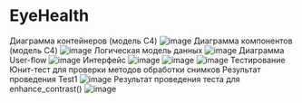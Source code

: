 # EyeHealth
Диаграмма контейнеров (модель C4)
![image](https://github.com/user-attachments/assets/e8c386ed-ecec-4778-baf7-22b8e7739bf5)
Диаграмма компонентов (модель C4)
![image](https://github.com/user-attachments/assets/406455df-d3f6-4f9e-b5bc-b1e8b1a10cef)
Логическая модель данных
![image](https://github.com/user-attachments/assets/dfd876fe-1f90-4984-806e-83e3a1c09070)
Диаграмма User-flow
![image](https://github.com/user-attachments/assets/623bb56e-19ee-4d4f-8e65-78c052363d44)
Интерфейс
![image](https://github.com/user-attachments/assets/3b1c28f6-80ba-4f67-b50f-532ed6de67e5)
![image](https://github.com/user-attachments/assets/2b38e80b-9693-4b6a-b9db-a31f6deb1f6f)
![image](https://github.com/user-attachments/assets/1aedcfa6-1480-41b1-b254-6521f1b6434b)
Тестирование 
Юнит-тест для проверки методов обработки снимков
Результат проведения Test1
![image](https://github.com/user-attachments/assets/2bd5739a-e3ad-447b-9ae4-9ee315f1501a)
Результат проведения теста для enhance_contrast()
![image](https://github.com/user-attachments/assets/b97b944f-1b21-4c37-afa6-1abf5903644f)


